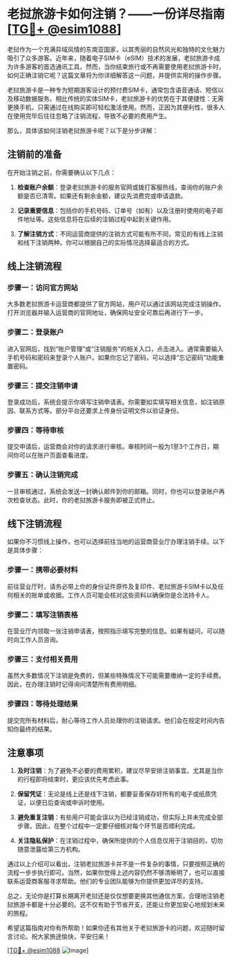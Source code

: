 # 老挝旅游卡如何注销？——一份详尽指南[[TG💪+ @esim1088](https://t.me/s/esim1088)]

老挝作为一个充满异域风情的东南亚国家，以其秀丽的自然风光和独特的文化魅力吸引了众多游客。近年来，随着电子SIM卡（eSIM）技术的发展，老挝旅游卡成为许多游客的首选通讯工具。然而，当你结束旅行或不再需要使用老挝旅游卡时，如何正确注销它呢？这篇文章将为你详细解答这一问题，并提供实用的操作步骤。

老挝旅游卡是一种专为短期游客设计的预付费SIM卡，通常包含语音通话、短信以及移动数据服务。相比传统的实体SIM卡，老挝旅游卡的优势在于其便捷性：无需更换手机，只需通过在线购买即可轻松激活使用。然而，正因为其便利性，很多人在使用完毕后往往忽略了注销流程，导致不必要的费用产生。

那么，具体该如何注销老挝旅游卡呢？以下是分步详解：

## 注销前的准备

在开始注销之前，你需要确认以下几点：

1. **检查账户余额**：登录老挝旅游卡的服务官网或拨打客服热线，查询你的账户余额是否已清零。如果还有剩余金额，建议先消费完或申请退款。
   
2. **记录重要信息**：包括你的手机号码、订单号（如有）以及注册时使用的电子邮件地址等。这些信息将在后续的注销过程中起到关键作用。

3. **了解注销方式**：不同运营商提供的注销方式可能有所不同，常见的有线上注销和线下注销两种。你可以根据自己的实际情况选择最适合的方式。

## 线上注销流程

### 步骤一：访问官方网站
大多数老挝旅游卡运营商都提供了官方网站，用户可以通过该网站完成注销操作。打开浏览器并输入运营商的官网地址，确保网址安全可靠后再进行下一步。

### 步骤二：登录账户
进入官网后，找到“账户管理”或“注销服务”的相关入口，点击进入。通常需要输入手机号码和密码来登录个人账户。如果你忘记了密码，可以选择“忘记密码”功能重置密码。

### 步骤三：提交注销申请
登录成功后，系统会提示你填写注销申请表。你需要如实填写相关信息，如注销原因、联系方式等。部分平台还要求上传身份证明文件以验证身份。

### 步骤四：等待审核
提交申请后，运营商会对你的请求进行审核。审核时间一般为1至3个工作日，期间你可以在账户页面查看进度。

### 步骤五：确认注销完成
一旦审核通过，系统会发送一封确认邮件到你的邮箱。同时，你也可以登录账户再次检查状态。此时，你的老挝旅游卡服务即被正式终止。

## 线下注销流程

如果你不习惯线上操作，也可以选择前往当地的运营商营业厅办理注销手续。以下是具体步骤：

### 步骤一：携带必要材料
前往营业厅时，请务必带上你的身份证件原件及复印件、老挝旅游卡SIM卡以及任何相关的账单或收据。工作人员可能会核对这些资料以确保你是合法持卡人。

### 步骤二：填写注销表格
在营业厅内领取一张注销申请表，按照指示填写完整的信息。如果有疑问，可以随时向工作人员咨询。

### 步骤三：支付相关费用
虽然大多数情况下注销是免费的，但某些特殊情况下可能需要缴纳一定的手续费。因此，在办理注销时记得询问清楚所有费用明细。

### 步骤四：等待处理结果
提交完所有材料后，耐心等待工作人员处理你的注销请求。他们会在规定时间内告知你最终的结果。

## 注意事项

1. **及时注销**：为了避免不必要的费用累积，建议尽早安排注销事宜。尤其是当你的行程即将结束时，更应该优先考虑此事。

2. **保留凭证**：无论是线上还是线下注销，都要妥善保存好所有的电子或纸质凭证，以便日后查询或申诉时使用。

3. **避免重复注销**：有些用户可能会误以为已经注销成功，但实际上并未完成全部步骤。因此，在整个过程中一定要仔细核对每个环节是否顺利完成。

4. **关注隐私保护**：在注销过程中，确保所提供的个人信息仅用于注销目的，切勿随意泄露给第三方机构。

通过以上介绍可以看出，注销老挝旅游卡并不是一件复杂的事情，只要按照正确的流程一步步执行即可。当然，如果你觉得上述内容仍然不够清晰明了，也可以直接联系运营商客服寻求帮助。他们的专业团队能够为你提供更加详尽的支持。

总之，无论你是打算长期离开老挝还是仅仅想要更换其他通信方案，合理地注销老挝旅游卡都是十分必要的。这不仅有助于节省开支，还能让你更加安心地规划未来的旅程。

希望这篇指南对你有所帮助！如果你还有其他关于老挝旅游卡的问题，欢迎随时留言讨论。祝大家旅途愉快，平安归来！

[[TG💪+ @esim1088](https://t.me/s/esim1088) ![Image](https://i.postimg.cc/4NQfJmqS/Snipaste-2025-05-13-00-14-12.png)]